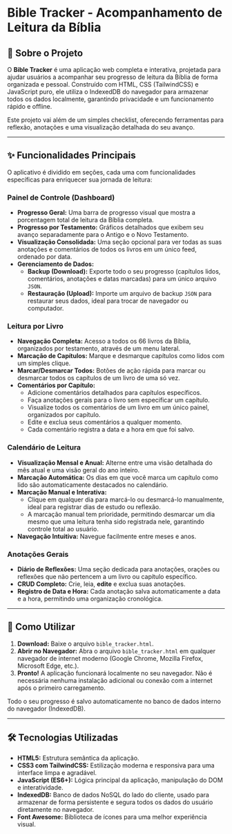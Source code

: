 # Bible Tracker - Acompanhamento de Leitura da Bíblia

## 📖 Sobre o Projeto

O **Bible Tracker** é uma aplicação web completa e interativa, projetada para ajudar usuários a acompanhar seu progresso de leitura da Bíblia de forma organizada e pessoal. Construído com HTML, CSS (TailwindCSS) e JavaScript puro, ele utiliza o IndexedDB do navegador para armazenar todos os dados localmente, garantindo privacidade e um funcionamento rápido e offline.

Este projeto vai além de um simples checklist, oferecendo ferramentas para reflexão, anotações e uma visualização detalhada do seu avanço.

-----

## ✨ Funcionalidades Principais

O aplicativo é dividido em seções, cada uma com funcionalidades específicas para enriquecer sua jornada de leitura:

### **Painel de Controle (Dashboard)**

  - **Progresso Geral:** Uma barra de progresso visual que mostra a porcentagem total de leitura da Bíblia completa.
  - **Progresso por Testamento:** Gráficos detalhados que exibem seu avanço separadamente para o Antigo e o Novo Testamento.
  - **Visualização Consolidada:** Uma seção opcional para ver todas as suas anotações e comentários de todos os livros em um único feed, ordenado por data.
  - **Gerenciamento de Dados:**
      - **Backup (Download):** Exporte todo o seu progresso (capítulos lidos, comentários, anotações e datas marcadas) para um único arquivo `JSON`.
      - **Restauração (Upload):** Importe um arquivo de backup `JSON` para restaurar seus dados, ideal para trocar de navegador ou computador.

### **Leitura por Livro**

  - **Navegação Completa:** Acesso a todos os 66 livros da Bíblia, organizados por testamento, através de um menu lateral.
  - **Marcação de Capítulos:** Marque e desmarque capítulos como lidos com um simples clique.
  - **Marcar/Desmarcar Todos:** Botões de ação rápida para marcar ou desmarcar todos os capítulos de um livro de uma só vez.
  - **Comentários por Capítulo:**
      - Adicione comentários detalhados para capítulos específicos.
      - Faça anotações gerais para o livro sem especificar um capítulo.
      - Visualize todos os comentários de um livro em um único painel, organizados por capítulo.
      - Edite e exclua seus comentários a qualquer momento.
      - Cada comentário registra a data e a hora em que foi salvo.

### **Calendário de Leitura**

  - **Visualização Mensal e Anual:** Alterne entre uma visão detalhada do mês atual e uma visão geral do ano inteiro.
  - **Marcação Automática:** Os dias em que você marca um capítulo como lido são automaticamente destacados no calendário.
  - **Marcação Manual e Interativa:**
      - Clique em qualquer dia para marcá-lo ou desmarcá-lo manualmente, ideal para registrar dias de estudo ou reflexão.
      - A marcação manual tem prioridade, permitindo desmarcar um dia mesmo que uma leitura tenha sido registrada nele, garantindo controle total ao usuário.
  - **Navegação Intuitiva:** Navegue facilmente entre meses e anos.

### **Anotações Gerais**

  - **Diário de Reflexões:** Uma seção dedicada para anotações, orações ou reflexões que não pertencem a um livro ou capítulo específico.
  - **CRUD Completo:** Crie, leia, **edite** e exclua suas anotações.
  - **Registro de Data e Hora:** Cada anotação salva automaticamente a data e a hora, permitindo uma organização cronológica.

-----

## 🚀 Como Utilizar

1.  **Download:** Baixe o arquivo `bible_tracker.html`.
2.  **Abrir no Navegador:** Abra o arquivo `bible_tracker.html` em qualquer navegador de internet moderno (Google Chrome, Mozilla Firefox, Microsoft Edge, etc.).
3.  **Pronto\!** A aplicação funcionará localmente no seu navegador. Não é necessária nenhuma instalação adicional ou conexão com a internet após o primeiro carregamento.

Todo o seu progresso é salvo automaticamente no banco de dados interno do navegador (IndexedDB).

-----

## 🛠️ Tecnologias Utilizadas

  - **HTML5:** Estrutura semântica da aplicação.
  - **CSS3 com TailwindCSS:** Estilização moderna e responsiva para uma interface limpa e agradável.
  - **JavaScript (ES6+):** Lógica principal da aplicação, manipulação do DOM e interatividade.
  - **IndexedDB:** Banco de dados NoSQL do lado do cliente, usado para armazenar de forma persistente e segura todos os dados do usuário diretamente no navegador.
  - **Font Awesome:** Biblioteca de ícones para uma melhor experiência visual.